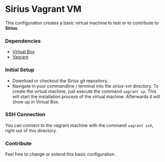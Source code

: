 # Sirius Vagrant VM
This configuration creates a basic virtual machine to test or to contribute to **Sirius**.

### Dependencies
* [Virtual Box](https://www.virtualbox.org/wiki/Downloads)
* [Vagrant](http://www.vagrantup.com/downloads.html)

### Initial Setup
* Download or checkout the Sirius git repository.
* Navigate in your commandline / terminal into the *sirius-vm* directory. To create the virtual machine, just execute the command `vagrant up`. This will start the installation process of the virtual machine. Afterwards it will show up in Virtual Box. 

### SSH Connection
You can connect to the vagrant machine with the command `vagrant ssh`, right out of this directory.

### Contribute
Feel free to change or extend this basic configuration.